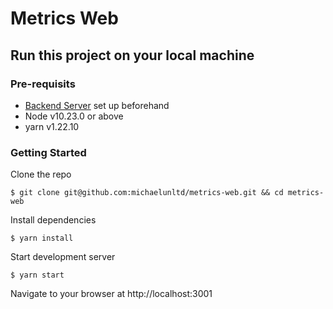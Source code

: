 # Metrics Web
## Run this project on your local machine
### Pre-requisits
- [Backend Server](https://github.com/mikkotan/metrics-api) set up beforehand
- Node v10.23.0 or above
- yarn v1.22.10

### Getting Started
Clone the repo
```
$ git clone git@github.com:michaelunltd/metrics-web.git && cd metrics-web
```

Install dependencies
```
$ yarn install
```

Start development server
```
$ yarn start
```

Navigate to your browser at http://localhost:3001
